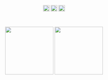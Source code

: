 <p style="text-align: center">
    <img src="https://img.shields.io/github/followers/panyu97py" style="height: 20px" />
    <img src="https://img.shields.io/github/stars/panyu97py" style="height: 20px" />
    <img src="https://visitor-badge.laobi.icu/badge?page_id=panyu97py.blog.README.md" style="height: 20px" />
</p>

<p> <br/> </p>

<p style="text-align: center">
    <img src="https://github-readme-stats.vercel.app/api?username=panyu97py&theme=dark&show_icons=true"
        style="height: 150px" />
    <img src="https://github-readme-stats.vercel.app/api/top-langs/?username=panyu97py&layout=compact&theme=dark"
        style="height: 150px" />
</p>
